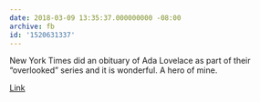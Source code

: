 ```yaml
---
date: 2018-03-09 13:35:37.000000000 -08:00
archive: fb
id: '1520631337'
---
```


New York Times did an obituary of Ada Lovelace as part of their “overlooked” series and it is wonderful. A hero of mine. 

[Link](https://www.nytimes.com/interactive/2018/obituaries/overlooked-ada-lovelace.html)
